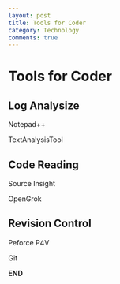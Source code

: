 ```yaml
---
layout: post
title: Tools for Coder
category: Technology
comments: true
---
```


**Tools for Coder**
===

**Log Analysize**
---

Notepad++

TextAnalysisTool

**Code Reading**
---
Source Insight

OpenGrok

**Revision Control**
---
Peforce P4V

Git

**END**
